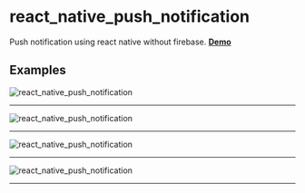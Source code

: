 # react_native_push_notification
Push notification using react native without firebase.
<b><a href="https://expo.io/@ankushj/react_native_push_notification">Demo</a></b>


## Examples
![react_native_push_notification](https://github.com/LazyBruceWayne/react_native_push_notification/blob/master/1.jpeg)
<hr>

![react_native_push_notification](https://github.com/LazyBruceWayne/react_native_push_notification/blob/master/2.jpeg)
<hr>

![react_native_push_notification](https://github.com/LazyBruceWayne/react_native_push_notification/blob/master/3.jpeg)
<hr>

![react_native_push_notification](https://github.com/LazyBruceWayne/react_native_push_notification/blob/master/4.jpeg)
<hr>
